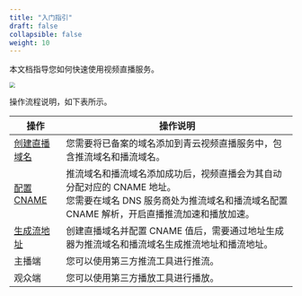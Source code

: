 ```yaml
---
title: "入门指引"
draft: false
collapsible: false
weight: 10
---
```


本文档指导您如何快速使用视频直播服务。

<img src="../../_images/qs_flowchart.png" style="zoom:60%;" />

操作流程说明，如下表所示。

| 操作                                                 | 操作说明                                                     |
| ---------------------------------------------------- | ------------------------------------------------------------ |
| [创建直播域名](../../usermanual/10_create_livevideo) | 您需要将已备案的域名添加到青云视频直播服务中，包含推流域名和播流域名。 |
| [配置 CNAME](../../usermanual/20_configure_cname)    | 推流域名和播流域名添加成功后，视频直播会为其自动分配对应的 CNAME 地址。<br />您需要在域名 DNS 服务商处为推流域名和播流域名配置 CNAME 解析，开启直播推流加速和播放加速。 |
| [生成流地址](../../usermanual/30_generate_address)   | 创建直播域名并配置 CNAME 值后，需要通过地址生成器为推流域名和播流域名生成推流地址和播流地址。 |
| 主播端                                               | 您可以使用第三方推流工具进行推流。                           |
| 观众端                                               | 您可以使用第三方播放工具进行播放。                           |





